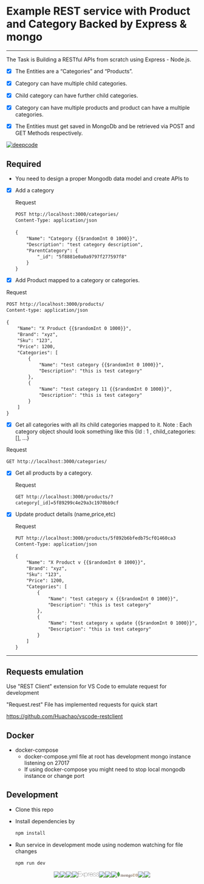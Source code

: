 # Example REST service with Product and Category Backed by Express & mongo
---
The Task is Building a RESTful APIs from scratch using Express - Node.js.

- [X] The Entities are a “Categories” and “Products”.
- [X] Category can have multiple child categories.
- [X] Child category can have further child categories.
- [X] Category can have multiple products and product can have a multiple categories.
- [X] The Entities must get saved in MongoDb and be retrieved via POST and GET Methods respectively.


[![deepcode](https://www.deepcode.ai/api/gh/badge?key=eyJhbGciOiJIUzI1NiIsInR5cCI6IkpXVCJ9.eyJwbGF0Zm9ybTEiOiJnaCIsIm93bmVyMSI6InN1bm55YWdhaW4iLCJyZXBvMSI6InByb2R1Y3QtY2F0ZWdvcnktZXhwcmVzcyIsImluY2x1ZGVMaW50IjpmYWxzZSwiYXV0aG9ySWQiOjIzOTk0LCJpYXQiOjE2MDMyNTU4MzR9.hQ-_Ihpvv1jaQLY1VBGKV_1X7d1pdIwlHQmxjwVene0)](https://www.deepcode.ai/app/gh/sunnyagain/product-category-express/_/dashboard?utm_content=gh%2Fsunnyagain%2Fproduct-category-express)


## Required 

- You need to design a proper Mongodb data model and create APIs to
- [X] Add a category 
  
  Request
  
  ```https
  POST http://localhost:3000/categories/
  Content-Type: application/json

  {
      "Name": "Category {{$randomInt 0 1000}}",
      "Description": "test category description",
      "ParentCategory": {
          "_id": "5f8881e0a0a9797f277597f8"
      }
  }
  ```

- [X]  Add Product mapped to a category or categories.

  Request

  ```https
  POST http://localhost:3000/products/
  Content-type: application/json

  {
      "Name": "X Product {{$randomInt 0 1000}}",
      "Brand": "xyz",
      "Sku": "123",
      "Price": 1200,
      "Categories": [
          {
              "Name": "test category {{$randomInt 0 1000}}",
              "Description": "this is test category"
          },
          {
              "Name": "test category 11 {{$randomInt 0 1000}}",
              "Description": "this is test category"
          }
      ]
  }
  ```
- [X]  Get all categories with all its child categories mapped to it. Note : Each category object should look something like this {Id : 1 , child_categories: [], ...}

  Request
  
  ```https
  GET http://localhost:3000/categories/
  ```

- [x] Get all products by a category.

  Request

  ```https
  GET http://localhost:3000/products/?category[_id]=5f89299c4e29a3c1970bb9cf
  ```

- [X] Update product details (name,price,etc)

  Request

  ```https
  PUT http://localhost:3000/products/5f892b6bfedb75cf01460ca3
  Content-Type: application/json

  {
      "Name": "X Product v {{$randomInt 0 1000}}",
      "Brand": "xyz",
      "Sku": "123",
      "Price": 1200,
      "Categories": [
          {
              "Name": "test category x {{$randomInt 0 1000}}",
              "Description": "this is test category"
          },
          {
              "Name": "test category x update {{$randomInt 0 1000}}",
              "Description": "this is test category"
          }
      ]
  }
  ```

---

## Requests emulation

Use "REST Client" extension for VS Code to emulate request for development 

"Request.rest" File has implemented requests for quick start

https://github.com/Huachao/vscode-restclient


## Docker 

- docker-compose
  - docker-compose.yml file at root has development mongo instance listening on 27017
  - If using docker-compose you might need to stop local mongodb instance or change port 

## Development

- Clone this repo 
- Install dependencies by

  ```bash
  npm install
  ```

- Run service in development mode using nodemon watching for file changes

  ```bash
  npm run dev
  ```
<div align="center">
  <img width="55" src="https://raw.githubusercontent.com/gilbarbara/logos/master/logos/coreos.svg"/><img width="55" src="https://raw.githubusercontent.com/gilbarbara/logos/master/logos/cypress.svg"/><img width="55" src="https://raw.githubusercontent.com/gilbarbara/logos/master/logos/eslint-old.svg"/><img width="55" src="https://raw.githubusercontent.com/gilbarbara/logos/master/logos/eslint.svg"/><img width="55" src="https://raw.githubusercontent.com/gilbarbara/logos/master/logos/express.svg"/><img width="55" src="https://raw.githubusercontent.com/gilbarbara/logos/master/logos/glint.svg"/><img width="55" src="https://raw.githubusercontent.com/gilbarbara/logos/master/logos/lodash.svg"/><img width="55" src="https://raw.githubusercontent.com/gilbarbara/logos/master/logos/logstash.svg"/><img width="55" src="https://raw.githubusercontent.com/gilbarbara/logos/master/logos/mongodb.svg"/><img width="55" src="https://raw.githubusercontent.com/gilbarbara/logos/master/logos/nodemon.svg"/><img width="55" src="https://raw.githubusercontent.com/gilbarbara/logos/master/logos/progress.svg"/>
</div>
